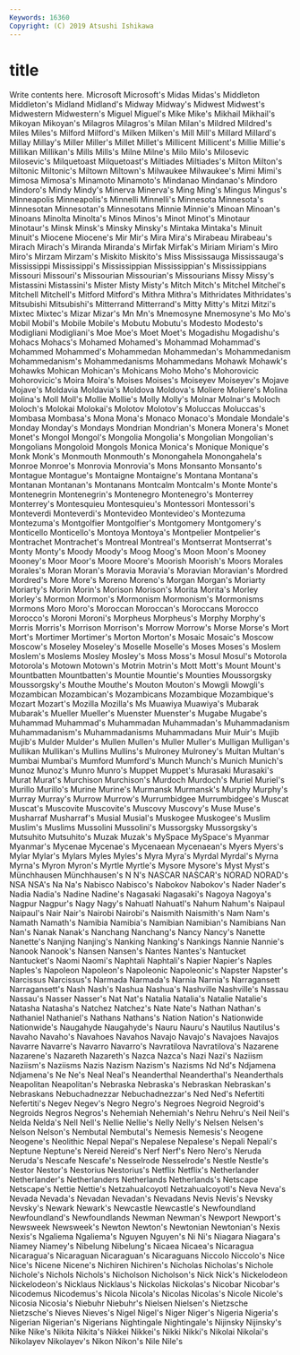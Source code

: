 ```yaml
---
Keywords: 16360
Copyright: (C) 2019 Atsushi Ishikawa
---
```


# title

Write contents here.
Microsoft Microsoft's Midas
Midas's Middleton Middleton's Midland Midland's Midway Midway's Midwest Midwest's Midwestern
Midwestern's Miguel Miguel's Mike Mike's Mikhail Mikhail's Mikoyan Mikoyan's Milagros
Milagros's Milan Milan's Mildred Mildred's Miles Miles's Milford Milford's Milken
Milken's Mill Mill's Millard Millard's Millay Millay's Miller Miller's Millet
Millet's Millicent Millicent's Millie Millie's Millikan Millikan's Mills Mills's Milne
Milne's Milo Milo's Milosevic Milosevic's Milquetoast Milquetoast's Miltiades Miltiades's Milton
Milton's Miltonic Miltonic's Miltown Miltown's Milwaukee Milwaukee's Mimi Mimi's Mimosa
Mimosa's Minamoto Minamoto's Mindanao Mindanao's Mindoro Mindoro's Mindy Mindy's Minerva
Minerva's Ming Ming's Mingus Mingus's Minneapolis Minneapolis's Minnelli Minnelli's Minnesota
Minnesota's Minnesotan Minnesotan's Minnesotans Minnie Minnie's Minoan Minoan's Minoans Minolta
Minolta's Minos Minos's Minot Minot's Minotaur Minotaur's Minsk Minsk's Minsky
Minsky's Mintaka Mintaka's Minuit Minuit's Miocene Miocene's Mir Mir's Mira
Mira's Mirabeau Mirabeau's Mirach Mirach's Miranda Miranda's Mirfak Mirfak's Miriam
Miriam's Miro Miro's Mirzam Mirzam's Miskito Miskito's Miss Mississauga Mississauga's
Mississippi Mississippi's Mississippian Mississippian's Mississippians Missouri Missouri's Missourian Missourian's Missourians
Missy Missy's Mistassini Mistassini's Mister Misty Misty's Mitch Mitch's Mitchel
Mitchel's Mitchell Mitchell's Mitford Mitford's Mithra Mithra's Mithridates Mithridates's Mitsubishi
Mitsubishi's Mitterrand Mitterrand's Mitty Mitty's Mitzi Mitzi's Mixtec Mixtec's Mizar
Mizar's Mn Mn's Mnemosyne Mnemosyne's Mo Mo's Mobil Mobil's Mobile
Mobile's Mobutu Mobutu's Modesto Modesto's Modigliani Modigliani's Moe Moe's Moet
Moet's Mogadishu Mogadishu's Mohacs Mohacs's Mohamed Mohamed's Mohammad Mohammad's Mohammed
Mohammed's Mohammedan Mohammedan's Mohammedanism Mohammedanism's Mohammedanisms Mohammedans Mohawk Mohawk's Mohawks
Mohican Mohican's Mohicans Moho Moho's Mohorovicic Mohorovicic's Moira Moira's Moises
Moises's Moiseyev Moiseyev's Mojave Mojave's Moldavia Moldavia's Moldova Moldova's Moliere
Moliere's Molina Molina's Moll Moll's Mollie Mollie's Molly Molly's Molnar
Molnar's Moloch Moloch's Molokai Molokai's Molotov Molotov's Moluccas Moluccas's Mombasa
Mombasa's Mona Mona's Monaco Monaco's Mondale Mondale's Monday Monday's Mondays
Mondrian Mondrian's Monera Monera's Monet Monet's Mongol Mongol's Mongolia Mongolia's
Mongolian Mongolian's Mongolians Mongoloid Mongols Monica Monica's Monique Monique's Monk
Monk's Monmouth Monmouth's Monongahela Monongahela's Monroe Monroe's Monrovia Monrovia's Mons
Monsanto Monsanto's Montague Montague's Montaigne Montaigne's Montana Montana's Montanan Montanan's
Montanans Montcalm Montcalm's Monte Monte's Montenegrin Montenegrin's Montenegro Montenegro's Monterrey
Monterrey's Montesquieu Montesquieu's Montessori Montessori's Monteverdi Monteverdi's Montevideo Montevideo's Montezuma
Montezuma's Montgolfier Montgolfier's Montgomery Montgomery's Monticello Monticello's Montoya Montoya's Montpelier
Montpelier's Montrachet Montrachet's Montreal Montreal's Montserrat Montserrat's Monty Monty's Moody
Moody's Moog Moog's Moon Moon's Mooney Mooney's Moor Moor's Moore
Moore's Moorish Moorish's Moors Morales Morales's Moran Moran's Moravia Moravia's
Moravian Moravian's Mordred Mordred's More More's Moreno Moreno's Morgan Morgan's
Moriarty Moriarty's Morin Morin's Morison Morison's Morita Morita's Morley Morley's
Mormon Mormon's Mormonism Mormonism's Mormonisms Mormons Moro Moro's Moroccan Moroccan's
Moroccans Morocco Morocco's Moroni Moroni's Morpheus Morpheus's Morphy Morphy's Morris
Morris's Morrison Morrison's Morrow Morrow's Morse Morse's Mort Mort's Mortimer
Mortimer's Morton Morton's Mosaic Mosaic's Moscow Moscow's Moseley Moseley's Moselle
Moselle's Moses Moses's Moslem Moslem's Moslems Mosley Mosley's Moss Moss's
Mosul Mosul's Motorola Motorola's Motown Motown's Motrin Motrin's Mott Mott's
Mount Mount's Mountbatten Mountbatten's Mountie Mountie's Mounties Moussorgsky Moussorgsky's Mouthe
Mouthe's Mouton Mouton's Mowgli Mowgli's Mozambican Mozambican's Mozambicans Mozambique Mozambique's
Mozart Mozart's Mozilla Mozilla's Ms Muawiya Muawiya's Mubarak Mubarak's Mueller
Mueller's Muenster Muenster's Mugabe Mugabe's Muhammad Muhammad's Muhammadan Muhammadan's Muhammadanism
Muhammadanism's Muhammadanisms Muhammadans Muir Muir's Mujib Mujib's Mulder Mulder's Mullen
Mullen's Muller Muller's Mulligan Mulligan's Mullikan Mullikan's Mullins Mullins's Mulroney
Mulroney's Multan Multan's Mumbai Mumbai's Mumford Mumford's Munch Munch's Munich
Munich's Munoz Munoz's Munro Munro's Muppet Muppet's Murasaki Murasaki's Murat
Murat's Murchison Murchison's Murdoch Murdoch's Muriel Muriel's Murillo Murillo's Murine
Murine's Murmansk Murmansk's Murphy Murphy's Murray Murray's Murrow Murrow's Murrumbidgee
Murrumbidgee's Muscat Muscat's Muscovite Muscovite's Muscovy Muscovy's Muse Muse's Musharraf
Musharraf's Musial Musial's Muskogee Muskogee's Muslim Muslim's Muslims Mussolini Mussolini's
Mussorgsky Mussorgsky's Mutsuhito Mutsuhito's Muzak Muzak's MySpace MySpace's Myanmar Myanmar's
Mycenae Mycenae's Mycenaean Mycenaean's Myers Myers's Mylar Mylar's Mylars Myles
Myles's Myra Myra's Myrdal Myrdal's Myrna Myrna's Myron Myron's Myrtle
Myrtle's Mysore Mysore's Myst Myst's Münchhausen Münchhausen's N N's NASCAR
NASCAR's NORAD NORAD's NSA NSA's Na Na's Nabisco Nabisco's Nabokov
Nabokov's Nader Nader's Nadia Nadia's Nadine Nadine's Nagasaki Nagasaki's Nagoya
Nagoya's Nagpur Nagpur's Nagy Nagy's Nahuatl Nahuatl's Nahum Nahum's Naipaul
Naipaul's Nair Nair's Nairobi Nairobi's Naismith Naismith's Nam Nam's Namath
Namath's Namibia Namibia's Namibian Namibian's Namibians Nan Nan's Nanak Nanak's
Nanchang Nanchang's Nancy Nancy's Nanette Nanette's Nanjing Nanjing's Nanking Nanking's
Nankings Nannie Nannie's Nanook Nanook's Nansen Nansen's Nantes Nantes's Nantucket
Nantucket's Naomi Naomi's Naphtali Naphtali's Napier Napier's Naples Naples's Napoleon
Napoleon's Napoleonic Napoleonic's Napster Napster's Narcissus Narcissus's Narmada Narmada's Narnia
Narnia's Narragansett Narragansett's Nash Nash's Nashua Nashua's Nashville Nashville's Nassau
Nassau's Nasser Nasser's Nat Nat's Natalia Natalia's Natalie Natalie's Natasha
Natasha's Natchez Natchez's Nate Nate's Nathan Nathan's Nathaniel Nathaniel's Nathans
Nathans's Nation Nation's Nationwide Nationwide's Naugahyde Naugahyde's Nauru Nauru's Nautilus
Nautilus's Navaho Navaho's Navahoes Navahos Navajo Navajo's Navajoes Navajos Navarre
Navarre's Navarro Navarro's Navratilova Navratilova's Nazarene Nazarene's Nazareth Nazareth's Nazca
Nazca's Nazi Nazi's Naziism Naziism's Naziisms Nazis Nazism Nazism's Nazisms
Nd Nd's Ndjamena Ndjamena's Ne Ne's Neal Neal's Neanderthal Neanderthal's
Neanderthals Neapolitan Neapolitan's Nebraska Nebraska's Nebraskan Nebraskan's Nebraskans Nebuchadnezzar Nebuchadnezzar's
Ned Ned's Nefertiti Nefertiti's Negev Negev's Negro Negro's Negroes Negroid
Negroid's Negroids Negros Negros's Nehemiah Nehemiah's Nehru Nehru's Neil Neil's
Nelda Nelda's Nell Nell's Nellie Nellie's Nelly Nelly's Nelsen Nelsen's
Nelson Nelson's Nembutal Nembutal's Nemesis Nemesis's Neogene Neogene's Neolithic Nepal
Nepal's Nepalese Nepalese's Nepali Nepali's Neptune Neptune's Nereid Nereid's Nerf
Nerf's Nero Nero's Neruda Neruda's Nescafe Nescafe's Nesselrode Nesselrode's Nestle
Nestle's Nestor Nestor's Nestorius Nestorius's Netflix Netflix's Netherlander Netherlander's Netherlanders
Netherlands Netherlands's Netscape Netscape's Nettie Nettie's Netzahualcoyotl Netzahualcoyotl's Neva Neva's
Nevada Nevada's Nevadan Nevadan's Nevadans Nevis Nevis's Nevsky Nevsky's Newark
Newark's Newcastle Newcastle's Newfoundland Newfoundland's Newfoundlands Newman Newman's Newport Newport's
Newsweek Newsweek's Newton Newton's Newtonian Newtonian's Nexis Nexis's Ngaliema Ngaliema's
Nguyen Nguyen's Ni Ni's Niagara Niagara's Niamey Niamey's Nibelung Nibelung's
Nicaea Nicaea's Nicaragua Nicaragua's Nicaraguan Nicaraguan's Nicaraguans Niccolo Niccolo's Nice
Nice's Nicene Nicene's Nichiren Nichiren's Nicholas Nicholas's Nichole Nichole's Nichols
Nichols's Nicholson Nicholson's Nick Nick's Nickelodeon Nickelodeon's Nicklaus Nicklaus's Nickolas
Nickolas's Nicobar Nicobar's Nicodemus Nicodemus's Nicola Nicola's Nicolas Nicolas's Nicole
Nicole's Nicosia Nicosia's Niebuhr Niebuhr's Nielsen Nielsen's Nietzsche Nietzsche's Nieves
Nieves's Nigel Nigel's Niger Niger's Nigeria Nigeria's Nigerian Nigerian's Nigerians
Nightingale Nightingale's Nijinsky Nijinsky's Nike Nike's Nikita Nikita's Nikkei Nikkei's
Nikki Nikki's Nikolai Nikolai's Nikolayev Nikolayev's Nikon Nikon's Nile Nile's

